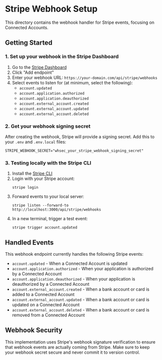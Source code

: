 # Stripe Webhook Setup

This directory contains the webhook handler for Stripe events, focusing on Connected Accounts.

## Getting Started

### 1. Set up your webhook in the Stripe Dashboard

1. Go to the [Stripe Dashboard](https://dashboard.stripe.com/webhooks)
2. Click "Add endpoint"
3. Enter your webhook URL: `https://your-domain.com/api/stripe/webhooks`
4. Select events to listen for (at minimum, select the following):
   - `account.updated`
   - `account.application.authorized`
   - `account.application.deauthorized`
   - `account.external_account.created`
   - `account.external_account.updated`
   - `account.external_account.deleted`

### 2. Get your webhook signing secret

After creating the webhook, Stripe will provide a signing secret. Add this to your `.env` and `.env.local` files:

```
STRIPE_WEBHOOK_SECRET="whsec_your_stripe_webhook_signing_secret"
```

### 3. Testing locally with the Stripe CLI

1. Install the [Stripe CLI](https://stripe.com/docs/stripe-cli)
2. Login with your Stripe account:
   ```
   stripe login
   ```
3. Forward events to your local server:
   ```
   stripe listen --forward-to http://localhost:3000/api/stripe/webhooks
   ```
4. In a new terminal, trigger a test event:
   ```
   stripe trigger account.updated
   ```

## Handled Events

This webhook endpoint currently handles the following Stripe events:

- `account.updated` - When a Connected Account is updated
- `account.application.authorized` - When your application is authorized by a Connected Account
- `account.application.deauthorized` - When your application is deauthorized by a Connected Account
- `account.external_account.created` - When a bank account or card is added to a Connected Account
- `account.external_account.updated` - When a bank account or card is updated on a Connected Account
- `account.external_account.deleted` - When a bank account or card is removed from a Connected Account

## Webhook Security

This implementation uses Stripe's webhook signature verification to ensure that webhook events are actually coming from Stripe. Make sure to keep your webhook secret secure and never commit it to version control. 